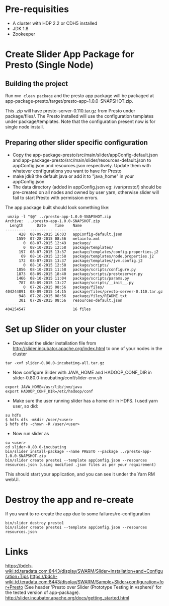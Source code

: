 # Pre-requisities

* A cluster with HDP 2.2 or CDH5 installed
* JDK 1.8 
* Zookeeper 

# Create Slider App Package for Presto (Single Node)

## Building the project

Run ```mvn clean package``` and the presto app package will be packaged at app-package-presto/target/presto-app-1.0.0-SNAPSHOT.zip.

This .zip will have presto-server-0.110.tar.gz from Presto under package/files/. The Presto installed will use the configuration templates under package/templates.
Note that the configuration present now is for single node install.

## Preparing other slider specific configuration

* Copy the app-package-presto/src/main/slider/appConfig-default.json and app-package-presto/src/main/slider/resources-default.json to appConfig.json and resources.json respectively. Update them with whatever configurations you want to have for Presto
* make jdk8 the default java or add it to "java_home" in your appConfig.json
* The data directory (added in appConfig.json eg: /var/presto/) should be pre-created on all nodes and owned by user yarn, otherwise slider will fail to start Presto with permission errors.

The app package built should look something like:

```
 unzip -l "$@" ../presto-app-1.0.0-SNAPSHOT.zip 
Archive:  ../presto-app-1.0.0-SNAPSHOT.zip
  Length      Date    Time    Name
---------  ---------- -----   ----
      428  08-09-2015 16:03   appConfig-default.json
     1559  07-28-2015 08:56   metainfo.xml
        0  08-07-2015 12:49   package/
        0  08-10-2015 12:58   package/templates/
      197  08-07-2015 13:37   package/templates/config.properties.j2
       69  08-10-2015 12:58   package/templates/node.properties.j2
      172  08-07-2015 13:37   package/templates/jvm.config.j2
        0  08-10-2015 12:58   package/scripts/
     1856  08-10-2015 11:58   package/scripts/configure.py
     1873  08-09-2015 18:40   package/scripts/prestoserver.py
     1466  08-10-2015 11:04   package/scripts/params.py
      787  08-09-2015 13:27   package/scripts/__init__.py
        0  07-28-2015 08:56   package/files/
404244891  08-09-2015 14:15   package/files/presto-server-0.110.tar.gz
      948  07-28-2015 08:56   package/files/README.txt
      301  07-28-2015 08:56   resources-default.json
---------                     -------
404254547                     16 files
```

# Set up Slider on your cluster

* Download the slider installation file from http://slider.incubator.apache.org/index.html to one of your nodes in the cluster
```
tar -xvf slider-0.80.0-incubating-all.tar.gz
```
 
* Now configure Slider with JAVA_HOME and HADOOP_CONF_DIR in slider-0.80.0-incubating/conf/slider-env.sh
```
export JAVA_HOME=/usr/lib/jvm/java
export HADOOP_CONF_DIR=/etc/hadoop/conf
```
 
* Make sure the user running slider has a home dir in HDFS. I used yarn user, so did:
```
su hdfs
$ hdfs dfs -mkdir /user/<user>
$ hdfs dfs -chown -R /user/<user>
```
 
* Now run slider as <user>
```
su <user>
cd slider-0.80.0-incubating
bin/slider install-package --name PRESTO --package ../presto-app-1.0.0-SNAPSHOT.zip
bin/slider create presto1 --template appConfig.json --resources resources.json (using modified .json files as per your requirement)
```

This should start your application, and you can see it under the Yarn RM webUI.

# Destroy the app and re-create

If you want to re-create the app due to some failures/re-configuration

```
bin/slider destroy presto1
bin/slider create presto1 --template appConfig.json --resources resources.json
```

# Links

https://bdch-wiki.td.teradata.com:8443/display/SWARM/Slider+Installation+and+Configuration+Tips
https://bdch-wiki.td.teradata.com:8443/display/SWARM/Sample+Slider+configuration+for+Presto (See header 'Presto over Slider (Prototype Testing in vsphere)' for the tested version of app-package).
http://slider.incubator.apache.org/docs/getting_started.html
